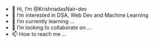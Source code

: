 - 👋 Hi, I’m @KrishnadasNair-dev
- 👀 I’m interested in  DSA, Web Dev and Machine Learning
- 🌱 I’m currently learning ...
- 💞️ I’m looking to collaborate on ...
- 📫 How to reach me ...

<!---
KrishnadasNair-dev/KrishnadasNair-dev is a ✨ special ✨ repository because its `README.md` (this file) appears on your GitHub profile.
You can click the Preview link to take a look at your changes.
--->
